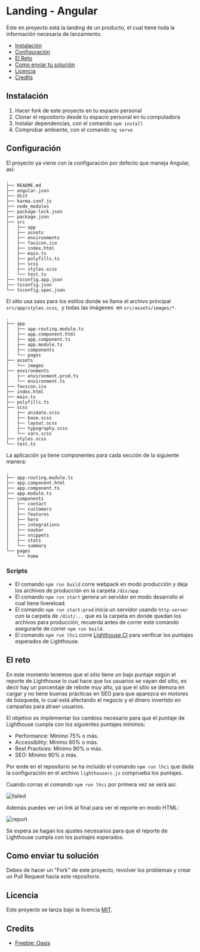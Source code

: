 # Landing - Angular

Este en proyecto está la landing de un producto, el cual tiene toda la información necesaria de lanzamiento.

- [Instalación](#instalación)
- [Configuración](#configuración)
- [El Reto](#el-reto)
- [Como enviar tu solución](#como-enviar-tu-solución)
- [Licencia](#licencia)
- [Credits](#credits)

## Instalación

1. Hacer fork de este proyecto en tu espacio personal
1. Clonar el repositorio desde tu espacio personal en tu computadora
1. Instalar dependencias, con el comando `npm install`
1. Comprobar ambiente, con el comando `ng serve`

## Configuración

El proyecto ya viene con la configuración por defecto que maneja Angular, así:

```
.
├── README.md
├── angular.json
├── dist
├── karma.conf.js
├── node_modules
├── package-lock.json
├── package.json
├── src
│   ├── app
│   ├── assets
│   ├── environments
│   ├── favicon.ico
│   ├── index.html
│   ├── main.ts
│   ├── polyfills.ts
│   ├── scss
│   ├── styles.scss
│   └── test.ts
├── tsconfig.app.json
├── tsconfig.json
└── tsconfig.spec.json
```

El sitio  usa sass para los estilos donde se llama el archivo principal `src/app/styles.scss`,  y todas las imágenes  en `src/assets/images/*`.

```
.
├── app
│   ├── app-routing.module.ts
│   ├── app.component.html
│   ├── app.component.ts
│   ├── app.module.ts
│   ├── components
│   └── pages
├── assets
│   └── images
├── environments
│   ├── environment.prod.ts
│   └── environment.ts
├── favicon.ico
├── index.html
├── main.ts
├── polyfills.ts
├── scss
│   ├── animate.scss
│   ├── base.scss
│   ├── layout.scss
│   ├── typography.scss
│   └── vars.scss
├── styles.scss
└── test.ts
```

La aplicación ya tiene componentes para cada sección de la siguiente manera:

```
.
├── app-routing.module.ts
├── app.component.html
├── app.component.ts
├── app.module.ts
├── components
│   ├── contact
│   ├── customers
│   ├── features
│   ├── hero
│   ├── integrations
│   ├── navbar
│   ├── snippets
│   ├── stats
│   └── summary
└── pages
    └── home
```

### Scripts

- El comando `npm run build` corre webpack en modo producción y deja los archivos de producción en la carpeta `/dis/app`.
- El comando `npm run start` genera un servidor en modo desarrollo el cual tiene livereload.
- El comando `npm run start:prod` inicia un servidor usando `http-server` con la carpeta de `/dist/...` que es la carpeta en donde quedan los archivos para producción, recuerda antes de correr este comando asegurarte de correr `npm run build`.
- El comando `npm run lhci` corre [Lighthouse CI](https://github.com/GoogleChrome/lighthouse-ci) para verificar los puntajes esperados de Lighthouse.

## El reto

En este momento tenemos que el sitio tiene un bajo puntaje según el reporte de Lighthouse lo cual hace que los usuarios se vayan del sitio, es decir hay un porcentaje de rebote muy alto, ya que el sitio se demora en cargar y no tiene buenas prácticas en SEO para que aparezca en motores de búsqueda, lo cual está afectando el negocio y el dinero invertido en campañas para atraer usuarios.

El objetivo es implementar los cambios necesario para que el puntaje de Lighthouse cumpla con los siguientes puntajes minimos:

- Performance: Mínimo 75% o más.
- Accessibility: Mínimo 80% o más.
- Best Practices: Mínimo 90% o más.
- SEO: Mínimo 90% o más.

Por ende en el repositorio se ha incluido el comando `npm run lhci` que dada la configuración en el archivo `lighthouserc.js` comprueba los puntajes.

Cuando corras el comando `npm run lhci` por primera vez se verá así:

![failed](https://i.imgur.com/VE4xYG3.png)

Además puedes ver un link al final para ver el reporte en modo HTML:

![report](https://i.imgur.com/hHfGWE6.png)

Se espera se hagan los ajustes necesarios para que el reporte de Lighthouse cumpla con los puntajes esperados.

## Como enviar tu solución

Debes de hacer un "Fork" de este proyecto, revolver los problemas y crear un Pull Request hacia este repositorio.

## Licencia

Este proyecto se lanza bajo la licencia [MIT](https://opensource.org/licenses/MIT).

## Credits

- [Freebie: Oasis](https://tympanus.net/codrops/2018/04/20/freebie-oasis-jekyll-website-template/)
